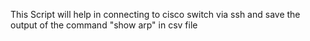 This Script will help in connecting to cisco switch via ssh and save the output of the command "show arp" in csv file
